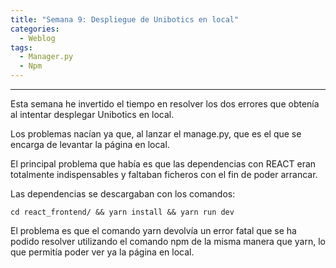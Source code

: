 ```yaml
---
title: "Semana 9: Despliegue de Unibotics en local"
categories:
  - Weblog
tags:
  - Manager.py
  - Npm
---
```

 
---

Esta semana he invertido el tiempo en resolver los dos errores que obtenía al intentar desplegar Unibotics en local.

Los problemas nacían ya que, al lanzar el manage.py, que es el que se encarga de levantar la página en local.

El principal problema que había es que las dependencias con REACT eran totalmente indispensables y faltaban ficheros con el fin de poder arrancar.

Las dependencias se descargaban con los comandos:

```
cd react_frontend/ && yarn install && yarn run dev
```

El problema es que el comando yarn devolvía un error fatal que se ha podido resolver utilizando el comando npm de la misma manera que yarn, lo que permitía poder ver ya la página en local.

